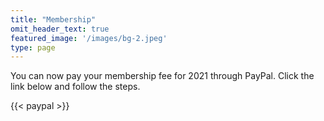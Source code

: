 ```yaml
---
title: "Membership"
omit_header_text: true
featured_image: '/images/bg-2.jpeg'
type: page
---
```


You can now pay your membership fee for 2021 through PayPal. Click the link below and follow the steps.

{{< paypal >}}